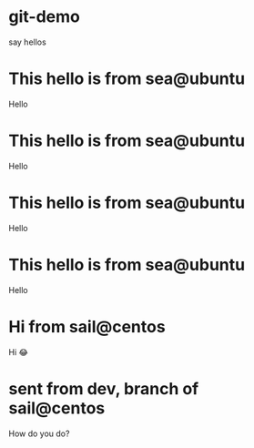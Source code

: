 # git-demo
say hellos

# This hello is from sea@ubuntu
Hello

# This hello is from sea@ubuntu
Hello

# This hello is from sea@ubuntu
Hello

# This hello is from sea@ubuntu
Hello

# Hi from sail@centos
Hi :joy:

# sent from dev, branch of sail@centos
How do you do?
